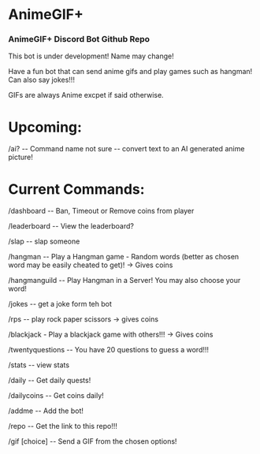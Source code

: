 # AnimeGIF+
### AnimeGIF+ Discord Bot Github Repo


This bot is under development! Name may change!

Have a fun bot that can send anime gifs and play games such as hangman! Can also say jokes!!!

GIFs are always Anime excpet if said otherwise.


# Upcoming:

/ai? -- Command name not sure -- convert text to an AI generated anime picture!

# Current Commands:

/dashboard -- Ban, Timeout or Remove coins from player

/leaderboard -- View the leaderboard?

/slap -- slap someone

/hangman -- Play a Hangman game - Random words (better as chosen word may be easily cheated to get)! -> Gives coins

/hangmanguild -- Play Hangman in a Server! You may also choose your word! 

/jokes -- get a joke form teh bot

/rps -- play rock paper scissors -> gives coins

/blackjack - Play a blackjack game with others!!! -> Gives coins

/twentyquestions -- You have 20 questions to guess a word!!!

/stats -- view stats

/daily -- Get daily quests!

/dailycoins -- Get coins daily!

/addme -- Add the bot!

/repo -- Get the link to this repo!!!



/gif [choice] -- Send a GIF from the chosen options!

